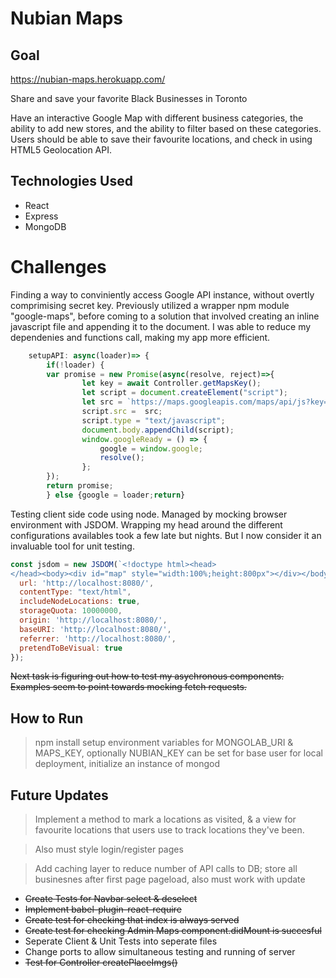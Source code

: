 # Nubian Maps

## Goal

https://nubian-maps.herokuapp.com/

Share and save your favorite Black Businesses in Toronto

Have  an interactive Google Map with different business categories, the ability to add new stores, and the ability to filter based on these categories. Users should be able to save their favourite locations, and check in using HTML5 Geolocation API. 

## Technologies Used

* React 
* Express
* MongoDB

# Challenges

Finding a way to conviniently access Google API instance, without overtly comprimising secret key. Previously utilized a wrapper npm module "google-maps", before coming to a solution that involved creating an inline javascript file and appending it to the document. I was able to reduce my dependenies and functions call, making my app more efficient.

```javascript
    setupAPI: async(loader)=> {
        if(!loader) {
        var promise = new Promise(async(resolve, reject)=>{
                let key = await Controller.getMapsKey();
                let script = document.createElement("script");
                let src = `https://maps.googleapis.com/maps/api/js?key=${key}&libraries=places,geometry&callback=googleReady`
                script.src =  src;
                script.type = "text/javascript";
                document.body.appendChild(script);
                window.googleReady = () => {
                    google = window.google; 
                    resolve();
                };
        });
        return promise;
        } else {google = loader;return}
```

Testing client side code using node. Managed by mocking browser environment with JSDOM. Wrapping my head around the different configurations availables took a few late but nights. But I now consider it an invaluable tool for unit testing. 

```javascript
const jsdom = new JSDOM(`<!doctype html><head>
</head><body><div id="map" style="width:100%;height:800px"></div></body></html>`, {
  url: 'http://localhost:8080/',
  contentType: "text/html",
  includeNodeLocations: true,
  storageQuota: 10000000,
  origin: 'http://localhost:8080/',
  baseURI: 'http://localhost:8080/',
  referrer: 'http://localhost:8080/',
  pretendToBeVisual: true
});
```

~~Next task is figuring out how to test my asychronous components. Examples seem to point towards mocking fetch requests.~~

## How to Run
> npm install
setup environment variables for MONGOLAB_URI & MAPS_KEY, optionally NUBIAN_KEY can be set for base user
for local deployment, initialize an instance of 
>mongod

## Future Updates
>Implement a method to mark a locations as visited, & a view for favourite locations that users use to track locations they've been. 

>Also must style login/register pages

>Add caching layer to reduce number of API calls to DB; store all businesnes after first page pageload, also must work with update

  - ~~Create Tests for Navbar select & deselect~~
  - ~~Implement babel-plugin-react-require~~
  - ~~Create test for checking that index is always served~~
  - ~~Create test for checking Admin Maps component.didMount is succesful~~
  - Seperate Client & Unit Tests into seperate files
  - Change ports to allow simultaneous testing and running of server
  - ~~Test for Controller createPlaceImgs()~~

